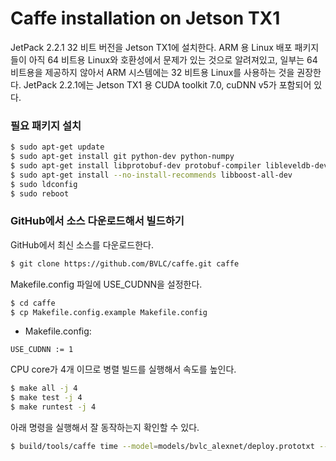 # Caffe installation on Jetson TX1
JetPack 2.2.1 32 비트 버전을 Jetson TX1에 설치한다.
ARM 용 Linux 배포 패키지들이 아직 64 비트용 Linux와 호환성에서 문제가 있는 것으로 알려져있고, 일부는 64 비트용을 제공하지 않아서 ARM 시스템에는 32 비트용 Linux를 사용하는 것을 권장한다.
JetPack 2.2.1에는 Jetson TX1 용 CUDA toolkit 7.0, cuDNN v5가 포함되어 있다.

### 필요 패키지 설치

```sh
$ sudo apt-get update
$ sudo apt-get install git python-dev python-numpy
$ sudo apt-get install libprotobuf-dev protobuf-compiler libleveldb-dev libsnappy-dev libatlas-base-dev libhdf5-serial-dev libgflags-dev libgoogle-glog-dev liblmdb-dev gfortran cmake
$ sudo apt-get install --no-install-recommends libboost-all-dev
$ sudo ldconfig
$ sudo reboot
```

### GitHub에서 소스 다운로드해서 빌드하기

GitHub에서 최신 소스를 다운로드한다.
```sh
$ git clone https://github.com/BVLC/caffe.git caffe
```

Makefile.config 파일에 USE_CUDNN을 설정한다.
```sh
$ cd caffe
$ cp Makefile.config.example Makefile.config
```
- Makefile.config:
```
USE_CUDNN := 1
```

CPU core가 4개 이므로 병렬 빌드를 실행해서 속도를 높인다.
```sh
$ make all -j 4
$ make test -j 4
$ make runtest -j 4
```

아래 명령을 실행해서 잘 동작하는지 확인할 수 있다.
```sh
$ build/tools/caffe time --model=models/bvlc_alexnet/deploy.prototxt --gpu=0
```
